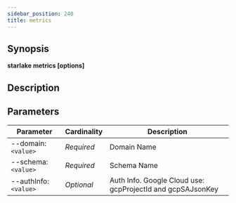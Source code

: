 ```yaml
---
sidebar_position: 240
title: metrics
---
```



## Synopsis

**starlake metrics [options]**

## Description


## Parameters

Parameter|Cardinality|Description
---|---|---
--domain:`<value>`|*Required*|Domain Name
--schema:`<value>`|*Required*|Schema Name
--authInfo:`<value>`|*Optional*|Auth Info.  Google Cloud use: gcpProjectId and gcpSAJsonKey


